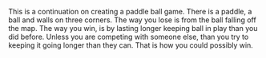  This is a continuation on creating a paddle ball game. There is a paddle, a ball and walls on three corners. The way you lose is from the ball falling off the map. The way you win, is by lasting longer keeping ball in play than you did before. Unless you are competing with someone else, than you try to keeping it going longer than they can. That is how you could possibly win. 